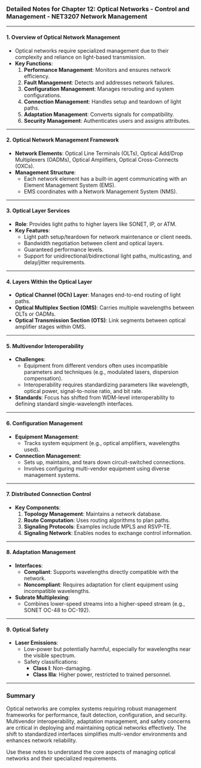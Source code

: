 ### Detailed Notes for Chapter 12: Optical Networks - Control and Management - NET3207 Network Management

---

#### **1. Overview of Optical Network Management**
- Optical networks require specialized management due to their complexity and reliance on light-based transmission.
- **Key Functions**:
  1. **Performance Management**: Monitors and ensures network efficiency.
  2. **Fault Management**: Detects and addresses network failures.
  3. **Configuration Management**: Manages rerouting and system configurations.
  4. **Connection Management**: Handles setup and teardown of light paths.
  5. **Adaptation Management**: Converts signals for compatibility.
  6. **Security Management**: Authenticates users and assigns attributes.

---

#### **2. Optical Network Management Framework**
- **Network Elements**: Optical Line Terminals (OLTs), Optical Add/Drop Multiplexers (OADMs), Optical Amplifiers, Optical Cross-Connects (OXCs).
- **Management Structure**:
  - Each network element has a built-in agent communicating with an Element Management System (EMS).
  - EMS coordinates with a Network Management System (NMS).

---

#### **3. Optical Layer Services**
- **Role**: Provides light paths to higher layers like SONET, IP, or ATM.
- **Key Features**:
  - Light path setup/teardown for network maintenance or client needs.
  - Bandwidth negotiation between client and optical layers.
  - Guaranteed performance levels.
  - Support for unidirectional/bidirectional light paths, multicasting, and delay/jitter requirements.

---

#### **4. Layers Within the Optical Layer**
- **Optical Channel (OCh) Layer**: Manages end-to-end routing of light paths.
- **Optical Multiplex Section (OMS)**: Carries multiple wavelengths between OLTs or OADMs.
- **Optical Transmission Section (OTS)**: Link segments between optical amplifier stages within OMS.

---

#### **5. Multivendor Interoperability**
- **Challenges**:
  - Equipment from different vendors often uses incompatible parameters and techniques (e.g., modulated lasers, dispersion compensation).
  - Interoperability requires standardizing parameters like wavelength, optical power, signal-to-noise ratio, and bit rate.
- **Standards**: Focus has shifted from WDM-level interoperability to defining standard single-wavelength interfaces.

---

#### **6. Configuration Management**
- **Equipment Management**:
  - Tracks system equipment (e.g., optical amplifiers, wavelengths used).
- **Connection Management**:
  - Sets up, maintains, and tears down circuit-switched connections.
  - Involves configuring multi-vendor equipment using diverse management systems.

---

#### **7. Distributed Connection Control**
- **Key Components**:
  1. **Topology Management**: Maintains a network database.
  2. **Route Computation**: Uses routing algorithms to plan paths.
  3. **Signaling Protocols**: Examples include MPLS and RSVP-TE.
  4. **Signaling Network**: Enables nodes to exchange control information.

---

#### **8. Adaptation Management**
- **Interfaces**:
  - **Compliant**: Supports wavelengths directly compatible with the network.
  - **Noncompliant**: Requires adaptation for client equipment using incompatible wavelengths.
- **Subrate Multiplexing**:
  - Combines lower-speed streams into a higher-speed stream (e.g., SONET OC-48 to OC-192).

---

#### **9. Optical Safety**
- **Laser Emissions**:
  - Low-power but potentially harmful, especially for wavelengths near the visible spectrum.
  - Safety classifications:
    - **Class I**: Non-damaging.
    - **Class IIIa**: Higher power, restricted to trained personnel.

---

### Summary
Optical networks are complex systems requiring robust management frameworks for performance, fault detection, configuration, and security. Multivendor interoperability, adaptation management, and safety concerns are critical in deploying and maintaining optical networks effectively. The shift to standardized interfaces simplifies multi-vendor environments and enhances network reliability.

Use these notes to understand the core aspects of managing optical networks and their specialized requirements.
